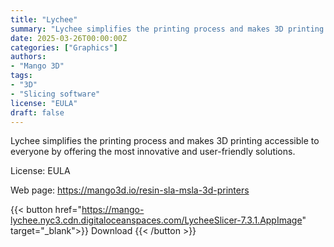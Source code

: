 ```yaml
---
title: "Lychee"
summary: "Lychee simplifies the printing process and makes 3D printing accessible to everyone by offering the most innovative and user-friendly solutions."
date: 2025-03-26T00:00:00Z
categories: ["Graphics"]
authors:
- "Mango 3D"
tags: 
- "3D"
- "Slicing software"
license: "EULA"
draft: false
---
```


Lychee simplifies the printing process and makes 3D printing accessible to everyone by offering the most innovative and user-friendly solutions.

License: EULA

Web page: <https://mango3d.io/resin-sla-msla-3d-printers>  

{{< button href="https://mango-lychee.nyc3.cdn.digitaloceanspaces.com/LycheeSlicer-7.3.1.AppImage" target="_blank">}}
Download
{{< /button >}}